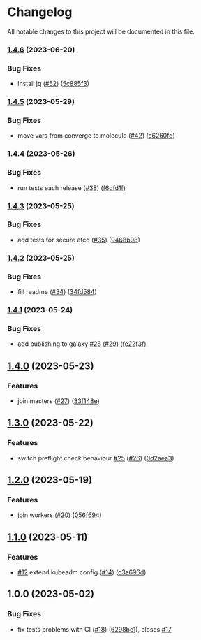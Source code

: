 # Changelog

All notable changes to this project will be documented in this file.

### [1.4.6](https://github.com/cloud-labs-infra/ansible-k8s-cluster/compare/v1.4.5...v1.4.6) (2023-06-20)


### Bug Fixes

* install jq ([#52](https://github.com/cloud-labs-infra/ansible-k8s-cluster/issues/52)) ([5c885f3](https://github.com/cloud-labs-infra/ansible-k8s-cluster/commit/5c885f3682771c8f291afa765d2ff457f72d9550))

### [1.4.5](https://github.com/cloud-labs-infra/ansible-k8s-cluster/compare/v1.4.4...v1.4.5) (2023-05-29)


### Bug Fixes

* move vars from converge to molecule ([#42](https://github.com/cloud-labs-infra/ansible-k8s-cluster/issues/42)) ([c6260fd](https://github.com/cloud-labs-infra/ansible-k8s-cluster/commit/c6260fddd89538f953fe3de89e43b16ebe8fa27f))

### [1.4.4](https://github.com/cloud-labs-infra/ansible-k8s-cluster/compare/v1.4.3...v1.4.4) (2023-05-26)


### Bug Fixes

* run tests each release ([#38](https://github.com/cloud-labs-infra/ansible-k8s-cluster/issues/38)) ([f6dfd1f](https://github.com/cloud-labs-infra/ansible-k8s-cluster/commit/f6dfd1fbd636d5dc9c630fde0d40adaef8a6e257))

### [1.4.3](https://github.com/cloud-labs-infra/ansible-k8s-cluster/compare/v1.4.2...v1.4.3) (2023-05-25)


### Bug Fixes

* add tests for secure etcd ([#35](https://github.com/cloud-labs-infra/ansible-k8s-cluster/issues/35)) ([9468b08](https://github.com/cloud-labs-infra/ansible-k8s-cluster/commit/9468b083c4f0ed21168b44c3d004865caab05070))

### [1.4.2](https://github.com/cloud-labs-infra/ansible-k8s-cluster/compare/v1.4.1...v1.4.2) (2023-05-25)


### Bug Fixes

* fill readme ([#34](https://github.com/cloud-labs-infra/ansible-k8s-cluster/issues/34)) ([34fd584](https://github.com/cloud-labs-infra/ansible-k8s-cluster/commit/34fd584ff538d42d1c1344fa26c19074b7f81c72))

### [1.4.1](https://github.com/cloud-labs-infra/ansible-k8s-cluster/compare/v1.4.0...v1.4.1) (2023-05-24)


### Bug Fixes

* add publishing to galaxy [#28](https://github.com/cloud-labs-infra/ansible-k8s-cluster/issues/28) ([#29](https://github.com/cloud-labs-infra/ansible-k8s-cluster/issues/29)) ([fe22f3f](https://github.com/cloud-labs-infra/ansible-k8s-cluster/commit/fe22f3f40aeefd92cb9c7f6620ee8ecee21e7fd2))

## [1.4.0](https://github.com/cloud-labs-infra/ansible-k8s-cluster/compare/v1.3.0...v1.4.0) (2023-05-23)


### Features

* join masters ([#27](https://github.com/cloud-labs-infra/ansible-k8s-cluster/issues/27)) ([33f148e](https://github.com/cloud-labs-infra/ansible-k8s-cluster/commit/33f148e2cc20f666018ce330a30a292ca4b7af95))

## [1.3.0](https://github.com/cloud-labs-infra/ansible-role-k8s-cluster/compare/v1.2.0...v1.3.0) (2023-05-22)


### Features

* switch preflight check behaviour [#25](https://github.com/cloud-labs-infra/ansible-role-k8s-cluster/issues/25) ([#26](https://github.com/cloud-labs-infra/ansible-role-k8s-cluster/issues/26)) ([0d2aea3](https://github.com/cloud-labs-infra/ansible-role-k8s-cluster/commit/0d2aea3d8ccb8d38556e673d5d4042f55d1fe382))

## [1.2.0](https://github.com/cloud-labs-infra/ansible-role-k8s-cluster/compare/v1.1.0...v1.2.0) (2023-05-19)


### Features

* join workers ([#20](https://github.com/cloud-labs-infra/ansible-role-k8s-cluster/issues/20)) ([056f694](https://github.com/cloud-labs-infra/ansible-role-k8s-cluster/commit/056f694175e9daeab3d6f3856a8a211333bae4da))

## [1.1.0](https://github.com/cloud-labs-infra/ansible-role-k8s-cluster/compare/v1.0.0...v1.1.0) (2023-05-11)


### Features

* [#12](https://github.com/cloud-labs-infra/ansible-role-k8s-cluster/issues/12) extend kubeadm config ([#14](https://github.com/cloud-labs-infra/ansible-role-k8s-cluster/issues/14)) ([c3a696d](https://github.com/cloud-labs-infra/ansible-role-k8s-cluster/commit/c3a696d26c7f51ba6083bb27a9b7bb40d6a5c6a2))

## 1.0.0 (2023-05-02)


### Bug Fixes

* fix tests problems with CI ([#18](https://github.com/cloud-labs-infra/ansible-role-k8s-cluster/issues/18)) ([6298be1](https://github.com/cloud-labs-infra/ansible-role-k8s-cluster/commit/6298be10fab4df87bc4cab82c848c6273cfad187)), closes [#17](https://github.com/cloud-labs-infra/ansible-role-k8s-cluster/issues/17)
